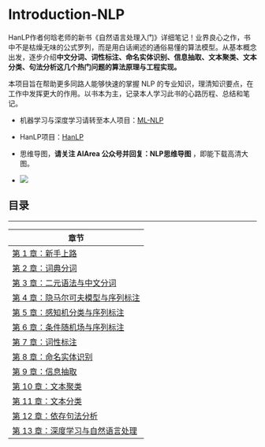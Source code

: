 # Introduction-NLP
HanLP作者何晗老师的新书《自然语言处理入门》详细笔记！业界良心之作，书中不是枯燥无味的公式罗列，而是用白话阐述的通俗易懂的算法模型。从基本概念出发，逐步介绍**中文分词、词性标注、命名实体识别、信息抽取、文本聚类、文本分类、句法分析这几个热门问题的算法原理与工程实现。**

本项目旨在帮助更多同路人能够快速的掌握 NLP 的专业知识，理清知识要点，在工作中发挥更大的作用。以书本为主，记录本人学习此书的心路历程、总结和笔记。

- 机器学习与深度学习请转至本人项目：[ML-NLP](https://github.com/NLP-LOVE/ML-NLP)

- HanLP项目：[HanLP](https://github.com/hankcs/HanLP)

- 思维导图，**请关注 AIArea 公众号并回复：NLP思维导图** ，即能下载高清大图。

- ![](https://default-cxh.oss-cn-beijing.aliyuncs.com/nlp/introduction/2020-2-3_16-0-25.png?raw=true)
  



## 目录

----

| 章节                                                         |
| ------------------------------------------------------------ |
| [第 1 章：新手上路](https://github.com/NLP-LOVE/Introduction-NLP/blob/master/chapter/1.%20%E6%96%B0%E6%89%8B%E4%B8%8A%E8%B7%AF.md) |
| [第 2 章：词典分词](https://github.com/NLP-LOVE/Introduction-NLP/blob/master/chapter/2.%E8%AF%8D%E5%85%B8%E5%88%86%E8%AF%8D.md) |
| [第 3 章：二元语法与中文分词](https://github.com/NLP-LOVE/Introduction-NLP/blob/master/chapter/3.%E4%BA%8C%E5%85%83%E8%AF%AD%E6%B3%95%E4%B8%8E%E4%B8%AD%E6%96%87%E5%88%86%E8%AF%8D.md) |
| [第 4 章：隐马尔可夫模型与序列标注](https://github.com/NLP-LOVE/Introduction-NLP/blob/master/chapter/4.%E9%9A%90%E9%A9%AC%E5%B0%94%E5%8F%AF%E5%A4%AB%E6%A8%A1%E5%9E%8B%E4%B8%8E%E5%BA%8F%E5%88%97%E6%A0%87%E6%B3%A8.md ) |
| [第 5 章：感知机分类与序列标注](https://github.com/NLP-LOVE/Introduction-NLP/blob/master/chapter/5.%E6%84%9F%E7%9F%A5%E6%9C%BA%E5%88%86%E7%B1%BB%E4%B8%8E%E5%BA%8F%E5%88%97%E6%A0%87%E6%B3%A8.md) |
| [第 6 章：条件随机场与序列标注](https://github.com/NLP-LOVE/Introduction-NLP/blob/master/chapter/6.%E6%9D%A1%E4%BB%B6%E9%9A%8F%E6%9C%BA%E5%9C%BA%E4%B8%8E%E5%BA%8F%E5%88%97%E6%A0%87%E6%B3%A8.md) |
| [第 7 章：词性标注](https://github.com/NLP-LOVE/Introduction-NLP/blob/master/chapter/7.%E8%AF%8D%E6%80%A7%E6%A0%87%E6%B3%A8.md) |
| [第 8 章：命名实体识别](https://github.com/NLP-LOVE/Introduction-NLP/blob/master/chapter/8.%E5%91%BD%E5%90%8D%E5%AE%9E%E4%BD%93%E8%AF%86%E5%88%AB.md) |
| [第 9 章：信息抽取](https://github.com/NLP-LOVE/Introduction-NLP/blob/master/chapter/9.%E4%BF%A1%E6%81%AF%E6%8A%BD%E5%8F%96.md) |
| [第 10 章：文本聚类](https://github.com/NLP-LOVE/Introduction-NLP/blob/master/chapter/10.%E6%96%87%E6%9C%AC%E8%81%9A%E7%B1%BB.md) |
| [第 11 章：文本分类](https://github.com/NLP-LOVE/Introduction-NLP/blob/master/chapter/11.%E6%96%87%E6%9C%AC%E5%88%86%E7%B1%BB.md) |
| [第 12 章：依存句法分析](https://github.com/NLP-LOVE/Introduction-NLP/blob/master/chapter/12.%E4%BE%9D%E5%AD%98%E5%8F%A5%E6%B3%95%E5%88%86%E6%9E%90.md) |
| [第 13 章：深度学习与自然语言处理](https://github.com/NLP-LOVE/Introduction-NLP/blob/master/chapter/13.%E6%B7%B1%E5%BA%A6%E5%AD%A6%E4%B9%A0%E4%B8%8E%E8%87%AA%E7%84%B6%E8%AF%AD%E8%A8%80%E5%A4%84%E7%90%86.md) |


